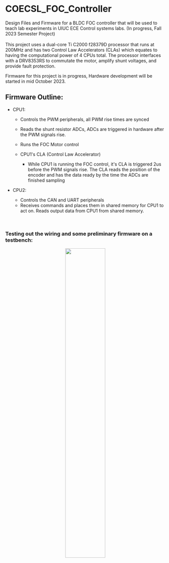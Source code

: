 # COECSL_FOC_Controller
Design Files and Firmware for a BLDC FOC controller that will be used to teach lab experiments in UIUC ECE Control systems labs. (In progress, Fall 2023 Semester Project)
<br>
<br>
This project uses a dual-core Ti C2000 f28379D processor that runs at 200MHz and has two Control Law Accelerators (CLAs) which equates to having the computational power of 4 CPUs total. The processor interfaces with a DRV8353RS to commutate the motor, amplify shunt voltages, and provide fault protection.
<p>
Firmware for this project is in progress, Hardware development will be started in mid October 2023.
</p>

Firmware Outline:
-
- CPU1:
    - Controls the PWM peripherals, all PWM rise times are synced
    - Reads the  shunt resistor ADCs, ADCs are triggered in hardware after the PWM signals rise.
    - Runs the FOC Motor control

    - CPU1's CLA (Control Law Accelerator)
        - While CPU1 is running the FOC control, it's CLA is triggered 2us before the PWM signals rise. The CLA reads the position of the encoder and has the data ready by the time the ADCs are finished sampling

- CPU2:
    - Controls the CAN and UART peripherals
    - Receives commands and places them in shared memory for CPU1 to act on. Reads output data from CPU1 from shared memory. 

<p>
<br>
<h3>Testing out the wiring and some preliminary firmware on a testbench:</h3>
</p>
<p align="center">
  <img width="50%" src="readme-visuals/coecsl-foc-controller-testbench.gif">
</p>
